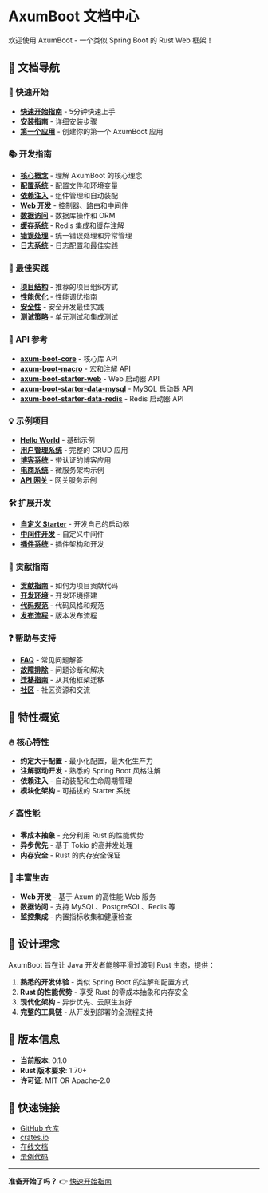 # AxumBoot 文档中心

欢迎使用 AxumBoot - 一个类似 Spring Boot 的 Rust Web 框架！

## 📖 文档导航

### 🚀 快速开始
- [**快速开始指南**](guide/quick-start.md) - 5分钟快速上手
- [**安装指南**](guide/installation.md) - 详细安装步骤
- [**第一个应用**](guide/first-application.md) - 创建你的第一个 AxumBoot 应用

### 📚 开发指南
- [**核心概念**](guide/core-concepts.md) - 理解 AxumBoot 的核心理念
- [**配置系统**](guide/configuration.md) - 配置文件和环境变量
- [**依赖注入**](guide/dependency-injection.md) - 组件管理和自动装配
- [**Web 开发**](guide/web-development.md) - 控制器、路由和中间件
- [**数据访问**](guide/data-access.md) - 数据库操作和 ORM
- [**缓存系统**](guide/caching.md) - Redis 集成和缓存注解
- [**错误处理**](guide/error-handling.md) - 统一错误处理和异常管理
- [**日志系统**](guide/logging.md) - 日志配置和最佳实践

### 🎯 最佳实践
- [**项目结构**](guide/project-structure.md) - 推荐的项目组织方式
- [**性能优化**](guide/performance.md) - 性能调优指南
- [**安全性**](guide/security.md) - 安全开发最佳实践
- [**测试策略**](guide/testing.md) - 单元测试和集成测试

### 🔧 API 参考
- [**axum-boot-core**](api/core.md) - 核心库 API
- [**axum-boot-macro**](api/macro.md) - 宏和注解 API
- [**axum-boot-starter-web**](api/starter-web.md) - Web 启动器 API
- [**axum-boot-starter-data-mysql**](api/starter-data-mysql.md) - MySQL 启动器 API
- [**axum-boot-starter-data-redis**](api/starter-data-redis.md) - Redis 启动器 API

### 💡 示例项目
- [**Hello World**](examples/hello-world.md) - 基础示例
- [**用户管理系统**](examples/user-management.md) - 完整的 CRUD 应用
- [**博客系统**](examples/blog-system.md) - 带认证的博客应用
- [**电商系统**](examples/ecommerce.md) - 微服务架构示例
- [**API 网关**](examples/api-gateway.md) - 网关服务示例

### 🛠️ 扩展开发
- [**自定义 Starter**](guide/custom-starter.md) - 开发自己的启动器
- [**中间件开发**](guide/middleware-development.md) - 自定义中间件
- [**插件系统**](guide/plugin-system.md) - 插件架构和开发

### 🤝 贡献指南
- [**贡献指南**](contributing/contributing.md) - 如何为项目贡献代码
- [**开发环境**](contributing/development-setup.md) - 开发环境搭建
- [**代码规范**](contributing/coding-standards.md) - 代码风格和规范
- [**发布流程**](contributing/release-process.md) - 版本发布流程

### ❓ 帮助与支持
- [**FAQ**](guide/faq.md) - 常见问题解答
- [**故障排除**](guide/troubleshooting.md) - 问题诊断和解决
- [**迁移指南**](guide/migration.md) - 从其他框架迁移
- [**社区**](guide/community.md) - 社区资源和交流

## 🌟 特性概览

### 🔥 核心特性
- **约定大于配置** - 最小化配置，最大化生产力
- **注解驱动开发** - 熟悉的 Spring Boot 风格注解
- **依赖注入** - 自动装配和生命周期管理
- **模块化架构** - 可插拔的 Starter 系统

### ⚡ 高性能
- **零成本抽象** - 充分利用 Rust 的性能优势
- **异步优先** - 基于 Tokio 的高并发处理
- **内存安全** - Rust 的内存安全保证

### 🧩 丰富生态
- **Web 开发** - 基于 Axum 的高性能 Web 服务
- **数据访问** - 支持 MySQL、PostgreSQL、Redis 等
- **监控集成** - 内置指标收集和健康检查

## 🎯 设计理念

AxumBoot 旨在让 Java 开发者能够平滑过渡到 Rust 生态，提供：

1. **熟悉的开发体验** - 类似 Spring Boot 的注解和配置方式
2. **Rust 的性能优势** - 享受 Rust 的零成本抽象和内存安全
3. **现代化架构** - 异步优先、云原生友好
4. **完整的工具链** - 从开发到部署的全流程支持

## 📄 版本信息

- **当前版本**: 0.1.0
- **Rust 版本要求**: 1.70+
- **许可证**: MIT OR Apache-2.0

## 🚀 快速链接

- [GitHub 仓库](https://github.com/axumboot/axum-boot)
- [crates.io](https://crates.io/crates/axum-boot-core)
- [在线文档](https://docs.rs/axum-boot-core)
- [示例代码](https://github.com/axumboot/axum-boot/tree/main/examples)

---

**准备开始了吗？** 👉 [快速开始指南](guide/quick-start.md)